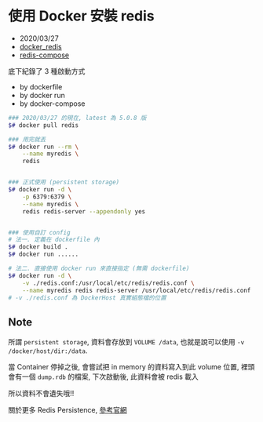 
# 使用 Docker 安裝 redis

- 2020/03/27
- [docker_redis](https://hub.docker.com/_/redis/)
- [redis-compose](https://peihsinsu.gitbooks.io/docker-note-book/content/redis_user_guide.html)


底下紀錄了 3 種啟動方式

- by dockerfile
- by docker run
- by docker-compose

```bash
### 2020/03/27 的現在, latest 為 5.0.8 版
$# docker pull redis

### 用完就丟
$# docker run --rm \
    --name myredis \
    redis


### 正式使用 (persistent storage)
$# docker run -d \
    -p 6379:6379 \
    --name myredis \
    redis redis-server --appendonly yes


### 使用自訂 config
# 法一. 定義在 dockerfile 內
$# docker build .
$# docker run ......

# 法二. 直接使用 docker run 來直接指定 (無需 dockerfile)
$# docker run -d \
    -v ./redis.conf:/usr/local/etc/redis/redis.conf \
    --name myredis redis redis-server /usr/local/etc/redis/redis.conf
# -v ./redis.conf 為 DockerHost 真實組態檔的位置
```


## Note

所謂 `persistent storage`, 資料會存放到 `VOLUME /data`, 也就是說可以使用 `-v /docker/host/dir:/data`.

當 Container 停掉之後, 會嘗試把 in memory 的資料寫入到此 volume 位置, 裡頭會有一個 `dump.rdb` 的檔案, 下次啟動後, 此資料會被 redis 載入

所以資料不會遺失哦!!

關於更多 Redis Persistence, [參考官網](https://redis.io/topics/persistence#redis-persistence)
